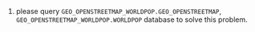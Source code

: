 1. please query `GEO_OPENSTREETMAP_WORLDPOP.GEO_OPENSTREETMAP`, `GEO_OPENSTREETMAP_WORLDPOP.WORLDPOP` database to solve this problem.
